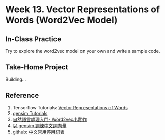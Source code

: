 # Week 13. Vector Representations of Words (Word2Vec Model)

## In-Class Practice

Try to explore the word2vec model on your own and write a sample code.

## Take-Home Project

Building...

## Reference

1. Tensorflow Tutorials: [Vector Representations of Words](https://www.tensorflow.org/tutorials/representation/word2vec)
2. [gensim Tutorials](https://radimrehurek.com/gensim/tutorial.html)
3. [自然語言處理入門- Word2vec小實作](https://medium.com/pyladies-taiwan/%E8%87%AA%E7%84%B6%E8%AA%9E%E8%A8%80%E8%99%95%E7%90%86%E5%85%A5%E9%96%80-word2vec%E5%B0%8F%E5%AF%A6%E4%BD%9C-f8832d9677c8)
4. [以 gensim 訓練中文詞向量](http://zake7749.github.io/2016/08/28/word2vec-with-gensim/)
5. github: [中文常用停用词表](https://github.com/goto456/stopwords)